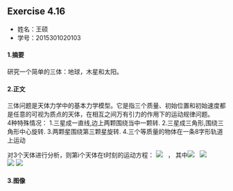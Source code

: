 ## Exercise 4.16
* 姓名：王硕
* 学号：2015301020103
#### 1.摘要
研究一个简单的三体：地球，木星和太阳。
#### 2.正文    
三体问题是天体力学中的基本力学模型。它是指三个质量、初始位置和初始速度都是任意的可视为质点的天体，在相互之间万有引力的作用下的运动规律问题。    
4种特殊情况：
1.三星成一直线,边上两颗围绕当中一颗转.
2.三星成三角形,围绕三角形中心旋转.
3.两颗星围绕第三颗星旋转.
4.三个等质量的物体在一条8字形轨道上运动

对3个天体进行分析，则第i个天体在t时刻的运动方程：
<img src="http://latex.codecogs.com/gif.latex?\overrightarrow{f_{i}}=\sum_{k=1}^{3}G\frac{m_{i}m_{k}}{r_{i,k}^{2}}\cdot\,\frac{\overrightarrow{n_{i,k}}}{n_{i,k}}">   ，
其中<img src="http://latex.codecogs.com/gif.latex?\overrightarrow{n_{i,k}}=\,\overrightarrow{n_{i,k}}=(r_{k}cos\theta\,_{k}-r_{i}cos\theta\,_{i},r_{k}sin\theta\,_{k}-r_{i}sin\theta\,_{i})">   
<img src="http://latex.codecogs.com/gif.latex?r_{i,k}^{2}=r_{i}^{2}+r_{k}^{2}-2cos(\theta\,_{i}-\theta\,_{k})r_{i}r_{k}">    
<img src="http://latex.codecogs.com/gif.latex?\frac{\mathrm{d}^{2}x_{i}\,}{\mathrm{d}\,t^{2}}=\overrightarrow{f_{i}}\cdot\,\overrightarrow{i}">
<img src="http://latex.codecogs.com/gif.latex?\frac{\mathrm{d}^{2}y_{i}\,}{\mathrm{d}\,t^{2}}=\overrightarrow{f_{i}}\cdot\,\overrightarrow{j}">
#### 3.图像   

